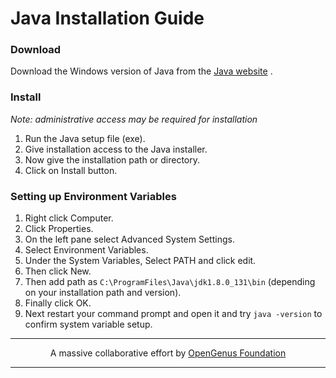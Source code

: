 # Java Installation Guide
### Download
Download the Windows version of Java from the [Java website](https://www.java.com/en/download/) .

### Install
*Note: administrative access may be required for installation*

1. Run the Java setup file (exe).
2. Give installation access to the Java installer.
3. Now give the installation path or directory.
4. Click on Install button.

### Setting up Environment Variables

1. Right click Computer.
2. Click Properties.
3. On the left pane select Advanced System Settings.
4. Select Environment Variables.
5. Under the System Variables, Select PATH and click edit.
6. Then click New.
7. Then add path as `C:\ProgramFiles\Java\jdk1.8.0_131\bin` (depending on your installation path and version).
8. Finally click OK.
9. Next restart your command prompt and open it and try `java -version` to confirm system variable setup.



---

<p align="center">
	A massive collaborative effort by <a href="https://github.com/OpenGenus/cosmos">OpenGenus Foundation</a> 
</p>

---
